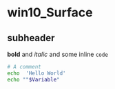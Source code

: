 # win10_Surface

## subheader

**bold** and *italic* and some inline `code`

```bash
# A comment
echo  'Hello World'
echo ""$Variable"
```
